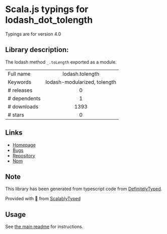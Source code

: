 
# Scala.js typings for lodash_dot_tolength

Typings are for version 4.0

## Library description:
The lodash method `_.toLength` exported as a module.

|                    |                 |
| ------------------ | :-------------: |
| Full name          | lodash.tolength |
| Keywords           | lodash-modularized, tolength |
| # releases         | 0 |
| # dependents       | 1 |
| # downloads        | 1393 |
| # stars            | 0 |

## Links
- [Homepage](https://lodash.com/)
- [Bugs](https://github.com/lodash/lodash/issues)
- [Repository](https://github.com/lodash/lodash)
- [Npm](https://www.npmjs.com/package/lodash.tolength)
    


## Note
This library has been generated from typescript code from [DefinitelyTyped](https://definitelytyped.org).

Provided with :purple_heart: from [ScalablyTyped](https://github.com/oyvindberg/ScalablyTyped)

## Usage
See [the main readme](../../readme.md) for instructions.


